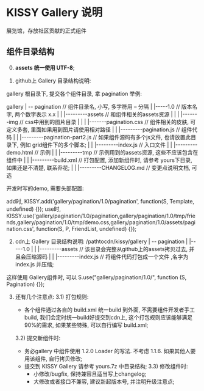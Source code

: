 KISSY Gallery 说明
==========================

展览馆，存放社区贡献的正式组件

组件目录结构
-------------------------------

0) **assets 统一使用 UTF-8**;

1) github上 Gallery 目录结构说明:

gallery 根目录下, 提交各个组件目录, 拿 pagination 举例:

gallery
| -- pagination         // 组件目录名, 小写, 多字符用 – 分隔
|          |-----1.0    // 版本名字, 两个数字表示 x.x
|          |         |---------assets               // 和组件相关的assets资源
|          |         |               |-------img    // css中用到的图片目录
|          |         |               |-------pagination.css         // 组件相关的皮肤, 可定义多套, 里面如果用到图片请使用相对路径
|          |         |---------pagination.js                        // 组件代码
|          |         |---------pagination-part2.js                  // 如果组件源码有多个js文件, 也请放置此目录下, 例如 grid组件下的多个脚本;
|          |         |---------index.js                             // 入口文件
|          |         |---------demo.html                            // 示例
|          |         |---------tmp                                  // 示例用到的assets资源, 这些不应该包含在组件中
|          |         |---------build.xml                            // 打包配置, 添加新组件时, 请参考 yours下目录, 如果还是不清楚, 联系乔花;
|          |         |---------CHANGELOG.md                         // 变更点说明文档, 可选

开发时写的demo, 需要头部配置:

<script>
    KISSY.config({
        packages:[
            {
                name:"gallery",
                tag:"20111220",
                path:"../../../",  // 开发时目录, 发布到cdn上需要适当修改
                charset:"utf-8"
            }
        ]
    });
</script>
add时, KISSY.add('gallery/pagination/1.0/pagination', function(S, Template, undefined) {});
use时, KISSY.use('gallery/pagination/1.0/pagination,gallery/pagination/1.0/tmp/friends,gallery/pagination/1.0/tmp/demo.css,gallery/pagination/1.0/assets/pagination.css', function(S, P, FriendList, undefined) {});


2)	cdn上 Gallery 目录结构说明:
/pathtocdn/kissy/gallery
| -- pagination
|          |-----1.0
|          |         |---------assets    // 该目录会完整从github上的assets拷贝过去, 并且会压缩源码
|          |         |---------index.js   // 将组件代码打包成一个文件 ,名字为 index.js 并压缩;

这样使用 Gallery组件时, 可以 S.use("gallery/pagination/1.0/", function (S, Pagination) {});


3)	还有几个注意点:
    3.1) 打包规则:
    - 各个组件通过各自的 build.xml 统一build 到外面, 不需要组件开发者手工build, 我们会定时统一build好提交到cdn上, 这个打包规则应该能够满足90%的需求, 如果某些特殊, 可以自行编写 build.xml;

    3.2) 提交新组件时:
    - 务必gallery 中组件使用 1.2.0 Loader 的写法. 不考虑 1.1.6. 如果其他人要用该组件, 自行拷贝修改;
    - 提交到 KISSY Gallery 请参考 yours.7z 中目录结构;
    3.3) 修改组件时:
       - 小修改/bugfix, 保持兼容且适当写上changelog;
       - 大修改或者接口不兼容, 建议新起版本号, 并注明升级注意点;

